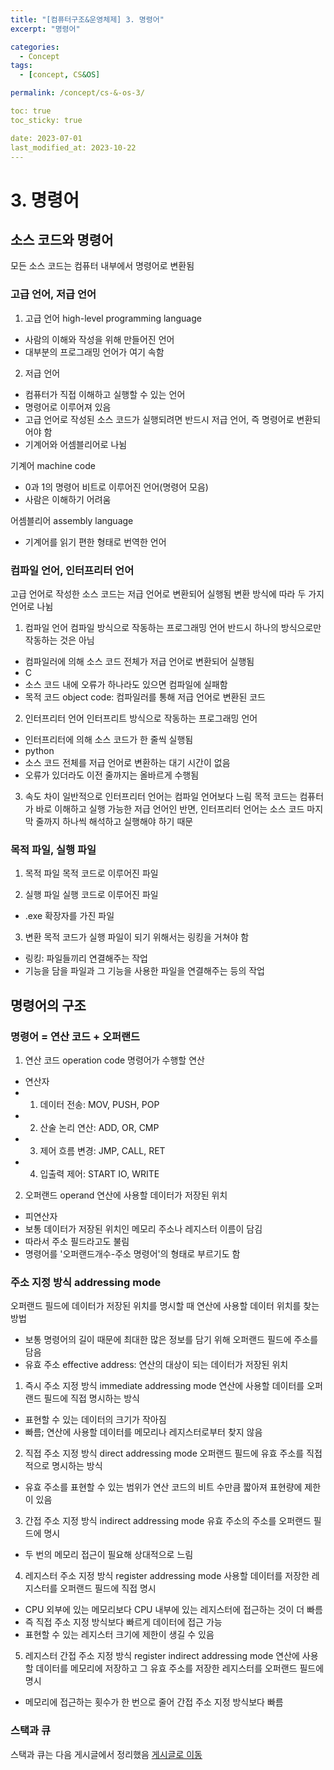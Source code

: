 ```yaml
---
title: "[컴퓨터구조&운영체제] 3. 명령어"
excerpt: "명령어"

categories:
  - Concept
tags:
  - [concept, CS&OS]

permalink: /concept/cs-&-os-3/

toc: true
toc_sticky: true

date: 2023-07-01
last_modified_at: 2023-10-22
---
```

# 3. 명령어 

## 소스 코드와 명령어
모든 소스 코드는 컴퓨터 내부에서 명령어로 변환됨 

### 고급 언어, 저급 언어
1. 고급 언어 high-level programming language
- 사람의 이해와 작성을 위해 만들어진 언어
- 대부분의 프로그래밍 언어가 여기 속함 

2. 저급 언어
- 컴퓨터가 직접 이해하고 실행할 수 있는 언어
- 명령어로 이루어져 있음
- 고급 언어로 작성된 소스 코드가 실행되려면 반드시 저급 언어, 즉 명령어로 변환되어야 함
- 기계어와 어셈블리어로 나뉨 

기계어 machine code
- 0과 1의 명령어 비트로 이루어진 언어(명령어 모음)
- 사람은 이해하기 어려움 

어셈블리어 assembly language
- 기계어를 읽기 편한 형태로 번역한 언어 

### 컴파일 언어, 인터프리터 언어
고급 언어로 작성한 소스 코드는 저급 언어로 변환되어 실행됨
변환 방식에 따라 두 가지 언어로 나뉨 

1. 컴파일 언어
컴파일 방식으로 작동하는 프로그래밍 언어
반드시 하나의 방식으로만 작동하는 것은 아님 

- 컴파일러에 의해 소스 코드 전체가 저급 언어로 변환되어 실행됨
- C
- 소스 코드 내에 오류가 하나라도 있으면 컴파일에 실패함
- 목적 코드 object code: 컴파일러를 통해 저급 언어로 변환된 코드 

2. 인터프리터 언어
인터프리트 방식으로 작동하는 프로그래밍 언어 

- 인터프리터에 의해 소스 코드가 한 줄씩 실행됨
- python
- 소스 코드 전체를 저급 언어로 변환하는 대기 시간이 없음
- 오류가 있더라도 이전 줄까지는 올바르게 수행됨 

3. 속도 차이
일반적으로 인터프리터 언어는 컴파일 언어보다 느림
목적 코드는 컴퓨터가 바로 이해하고 실행 가능한 저급 언어인 반면, 인터프리터 언어는 소스 코드 마지막 줄까지 하나씩 해석하고 실행해야 하기 때문 

### 목적 파일, 실행 파일
1. 목적 파일
목적 코드로 이루어진 파일 

2. 실행 파일
실행 코드로 이루어진 파일
- .exe 확장자를 가진 파일 

3. 변환
목적 코드가 실행 파일이 되기 위해서는 링킹을 거쳐야 함
- 링킹: 파일들끼리 연결해주는 작업
- 기능을 담을 파일과 그 기능을 사용한 파일을 연결해주는 등의 작업 

## 명령어의 구조 

### 명령어 = 연산 코드 + 오퍼랜드
1. 연산 코드 operation code
명령어가 수행할 연산
- 연산자
- 1) 데이터 전송: MOV, PUSH, POP
- 2) 산술 논리 연산: ADD, OR, CMP
- 3) 제어 흐름 변경: JMP, CALL, RET
- 4) 입출력 제어: START IO, WRITE 

2. 오퍼랜드 operand
연산에 사용할 데이터가 저장된 위치
- 피연산자
- 보통 데이터가 저장된 위치인 메모리 주소나 레지스터 이름이 담김
- 따라서 주소 필드라고도 불림
- 명령어를 '오퍼랜드개수-주소 명령어'의 형태로 부르기도 함 

### 주소 지정 방식 addressing mode
오퍼랜드 필드에 데이터가 저장된 위치를 명시할 때 연산에 사용할 데이터 위치를 찾는 방법
- 보통 명령어의 길이 때문에 최대한 많은 정보를 담기 위해 오퍼랜드 필드에 주소를 담음
- 유효 주소 effective address: 연산의 대상이 되는 데이터가 저장된 위치 

1. 즉시 주소 지정 방식 immediate addressing mode
연산에 사용할 데이터를 오퍼랜드 필드에 직접 명시하는 방식
- 표현할 수 있는 데이터의 크기가 작아짐
- 빠름; 연산에 사용할 데이터를 메모리나 레지스터로부터 찾지 않음 

2. 직접 주소 지정 방식 direct addressing mode
오퍼랜드 필드에 유효 주소를 직접적으로 명시하는 방식
- 유효 주소를 표현할 수 있는 범위가 연산 코드의 비트 수만큼 짧아져 표현량에 제한이 있음 

3. 간접 주소 지정 방식 indirect addressing mode
유효 주소의 주소를 오퍼랜드 필드에 명시
- 두 번의 메모리 접근이 필요해 상대적으로 느림 

4. 레지스터 주소 지정 방식 register addressing mode
사용할 데이터를 저장한 레지스터를 오퍼랜드 필드에 직접 명시
- CPU 외부에 있는 메모리보다 CPU 내부에 있는 레지스터에 접근하는 것이 더 빠름
- 즉 직접 주소 지정 방식보다 빠르게 데이터에 접근 가능
- 표현할 수 있는 레지스터 크기에 제한이 생길 수 있음 

5. 레지스터 간접 주소 지정 방식 register indirect addressing mode
연산에 사용할 데이터를 메모리에 저장하고 그 유효 주소를 저장한 레지스터를 오퍼랜드 필드에 명시
- 메모리에 접근하는 횟수가 한 번으로 줄어 간접 주소 지정 방식보다 빠름 

### 스택과 큐
스택과 큐는 다음 게시글에서 정리했음
[게시글로 이동](https://imbesky.github.io/pages/imbesky/concept/datastructure-and-algorithm-5/)